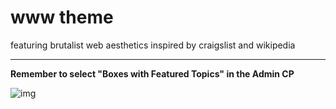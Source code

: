 # www theme

featuring brutalist web aesthetics inspired by craigslist and wikipedia

---

**Remember to select "Boxes with Featured Topics" in the Admin CP**

![img](https://i.imgur.com/sI80tEo.png)
